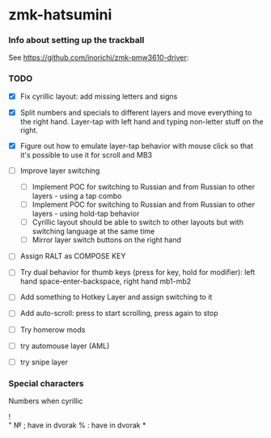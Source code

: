 # zmk-hatsumini

### Info about setting up the trackball

See https://github.com/inorichi/zmk-pmw3610-driver:


### TODO
- [x] Fix cyrillic layout: add missing letters and signs
- [x] Split numbers and specials to different layers and move everything to the right hand. Layer-tap with left hand and typing non-letter stuff on the right.
- [x] Figure out how to emulate layer-tap behavior with mouse click so that it's possible to use it for scroll and MB3
- [ ] Improve layer switching
    - [ ] Implement POC for switching to Russian and from Russian to other layers - using a tap combo
    - [ ] Implement POC for switching to Russian and from Russian to other layers - using hold-tap behavior
    - [ ] Cyrillic layout should be able to switch to other layouts but with switching language at the same time
    - [ ] Mirror layer switch buttons on the right hand
- [ ] Assign RALT as COMPOSE KEY
- [ ] Try dual behavior for thumb keys (press for key, hold for modifier): left hand space-enter-backspace, right hand mb1-mb2
- [ ] Add something to Hotkey Layer and assign switching to it
- [ ] Add auto-scroll: press to start scrolling, press again to stop
- [ ] Try homerow mods
- [ ] try automouse layer (AML)
- [ ] try snipe layer


### Special characters
Numbers when cyrillic

!   
"
№
;   have in dvorak
%
:   have in dvorak
*
